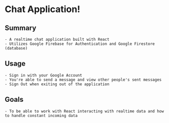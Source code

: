 # Chat Application!

## Summary
    - A realtime chat application built with React
    - Utilizes Google Firebase for Authentication and Google Firestore (database)

## Usage
    - Sign in with your Google Account
    - You're able to send a message and view other people's sent messages
    - Sign Out when exiting out of the application

## Goals
    - To be able to work with React interacting with realtime data and how to handle constant incoming data